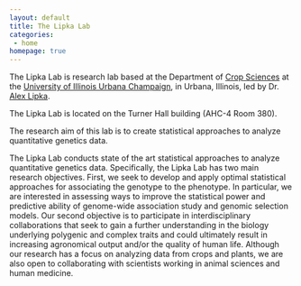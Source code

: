 ```yaml
---
layout: default
title: The Lipka Lab
categories:
 - home
homepage: true
---
```


The Lipka Lab is research lab based at the Department of [Crop Sciences](https://cropsciences.illinois.edu/) at the [University of Illinois Urbana Champaign](https://illinois.edu/), in Urbana, Illinois, led by Dr. [Alex Lipka](https://cropsciences.illinois.edu/directory/alipka). 

The Lipka Lab is located on the Turner Hall building (AHC-4 Room 380).

The research aim of this lab is to create statistical approaches to analyze quantitative genetics data. 

The Lipka Lab conducts state of the art statistical approaches to analyze quantitative genetics data. Specifically, the Lipka Lab has two main research objectives. First, we seek to develop and apply optimal statistical approaches for associating the genotype to the phenotype. In particular, we are interested in assessing ways to improve the statistical power and predictive ability of genome-wide association study and genomic selection models. Our second objective is to participate in interdisciplinary collaborations that seek to gain a further understanding in the biology underlying polygenic and complex traits and could ultimately result in increasing agronomical output and/or the quality of human life. Although our research has a focus on analyzing data from crops and plants, we are also open to collaborating with scientists working in animal sciences and human medicine.

